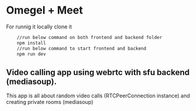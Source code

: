 <h1>Omegel + Meet</h1>

For runnig it locally
clone it

```bash
    //run below command on both frontend and backend folder
    npm install
    //run below command to start frontend and backend
    npm run dev
```

<h2>Video calling app using webrtc with sfu backend (mediasoup).</h2>
<p>
    This app is all about random video calls (RTCPeerConnection instance) and creating private rooms (mediasoup) 
</p>
